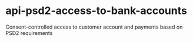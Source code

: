# api-psd2-access-to-bank-accounts
Consent-controlled access to customer account and payments based on PSD2 requirements
